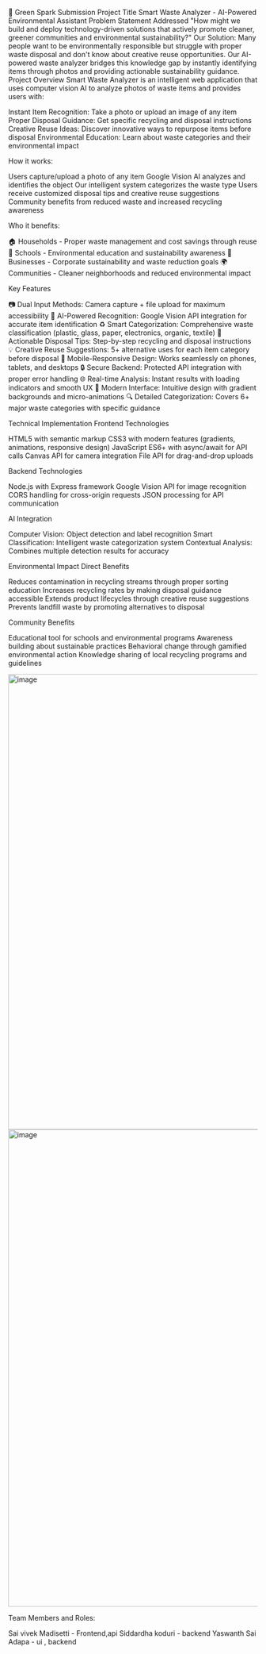 🚀 Green Spark Submission
Project Title
Smart Waste Analyzer - AI-Powered Environmental Assistant
Problem Statement Addressed
"How might we build and deploy technology-driven solutions that actively promote cleaner, greener communities and environmental sustainability?"
Our Solution: Many people want to be environmentally responsible but struggle with proper waste disposal and don't know about creative reuse opportunities. Our AI-powered waste analyzer bridges this knowledge gap by instantly identifying items through photos and providing actionable sustainability guidance.
Project Overview
Smart Waste Analyzer is an intelligent web application that uses computer vision AI to analyze photos of waste items and provides users with:

Instant Item Recognition: Take a photo or upload an image of any item
Proper Disposal Guidance: Get specific recycling and disposal instructions
Creative Reuse Ideas: Discover innovative ways to repurpose items before disposal
Environmental Education: Learn about waste categories and their environmental impact

How it works:

Users capture/upload a photo of any item
Google Vision AI analyzes and identifies the object
Our intelligent system categorizes the waste type
Users receive customized disposal tips and creative reuse suggestions
Community benefits from reduced waste and increased recycling awareness

Who it benefits:

🏠 Households - Proper waste management and cost savings through reuse
🏫 Schools - Environmental education and sustainability awareness
🏢 Businesses - Corporate sustainability and waste reduction goals
🌍 Communities - Cleaner neighborhoods and reduced environmental impact

Key Features

📷 Dual Input Methods: Camera capture + file upload for maximum accessibility
🤖 AI-Powered Recognition: Google Vision API integration for accurate item identification
♻️ Smart Categorization: Comprehensive waste classification (plastic, glass, paper, electronics, organic, textile)
🎯 Actionable Disposal Tips: Step-by-step recycling and disposal instructions
💡 Creative Reuse Suggestions: 5+ alternative uses for each item category before disposal
📱 Mobile-Responsive Design: Works seamlessly on phones, tablets, and desktops
🔒 Secure Backend: Protected API integration with proper error handling
🌐 Real-time Analysis: Instant results with loading indicators and smooth UX
🎨 Modern Interface: Intuitive design with gradient backgrounds and micro-animations
🔍 Detailed Categorization: Covers 6+ major waste categories with specific guidance

Technical Implementation
Frontend Technologies

HTML5 with semantic markup
CSS3 with modern features (gradients, animations, responsive design)
JavaScript ES6+ with async/await for API calls
Canvas API for camera integration
File API for drag-and-drop uploads

Backend Technologies

Node.js with Express framework
Google Vision API for image recognition
CORS handling for cross-origin requests
JSON processing for API communication

AI Integration

Computer Vision: Object detection and label recognition
Smart Classification: Intelligent waste categorization system
Contextual Analysis: Combines multiple detection results for accuracy

Environmental Impact
Direct Benefits

Reduces contamination in recycling streams through proper sorting education
Increases recycling rates by making disposal guidance accessible
Extends product lifecycles through creative reuse suggestions
Prevents landfill waste by promoting alternatives to disposal

Community Benefits

Educational tool for schools and environmental programs
Awareness building about sustainable practices
Behavioral change through gamified environmental action
Knowledge sharing of local recycling programs and guidelines


<img width="1339" height="918" alt="image" src="https://github.com/user-attachments/assets/1cb13ff2-4dce-4e0b-8209-184a4a98902d" />
<img width="1206" height="962" alt="image" src="https://github.com/user-attachments/assets/d738d9fa-6604-46e0-af0a-9783998509d7" />






Team Members and Roles:

Sai vivek Madisetti - Frontend,api
Siddardha koduri - backend
Yaswanth Sai Adapa - ui , backend
